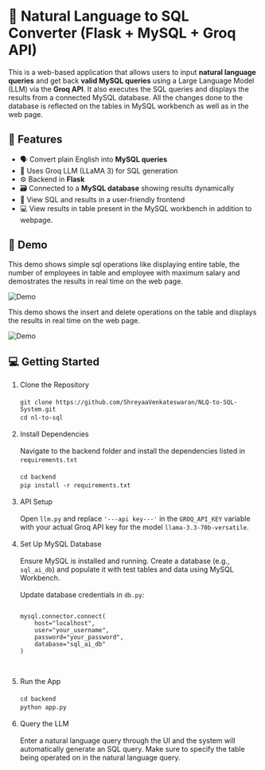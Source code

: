    # 🧠 Natural Language to SQL Converter (Flask + MySQL + Groq API)

This is a web-based application that allows users to input **natural language queries** and get back **valid MySQL queries** using a Large Language Model (LLM) via the **Groq API**. It also executes the SQL queries and displays the results from a connected MySQL database. All the changes done to the database is reflected on the tables in MySQL workbench as well as in the web page. 


## 📌 Features

- 🗣 Convert plain English into **MySQL queries**
- 🧠 Uses Groq LLM (LLaMA 3) for SQL generation
- ⚙️ Backend in **Flask**
- 🗃 Connected to a **MySQL database** showing results dynamically
- 🧩 View SQL and results in a user-friendly frontend
- 💻 View results in table present in the MySQL workbench in addition to webpage.


## 🚀 Demo
This demo shows simple sql operations like displaying entire table, the number of employees in table and employee with maximum salary and demostrates the results in real time on the web page.

![Demo](./assets/demo.gif)

This demo shows the insert and delete operations on the table and displays the results in real time on the web page.

![Demo](./assets/demo2.gif)

## 💻 Getting Started

<ol>
  <li>
    Clone the Repository  
    <br><br>
    <code>git clone https://github.com/ShreyaaVenkateswaran/NLQ-to-SQL-System.git</code><br>
    <code>cd nl-to-sql</code>
  </li>

  <br>

  <li>
    Install Dependencies  
    <br><br>
    Navigate to the backend folder and install the dependencies listed in <code>requirements.txt</code>  
    <br><br>
    <code>cd backend</code><br>
    <code>pip install -r requirements.txt</code>
  </li>

  <br>

  <li>
    API Setup  
    <br><br>
    Open <code>llm.py</code> and replace <code>'---api key---'</code> in the <code>GROQ_API_KEY</code> variable with your actual Groq API key for the model <code>llama-3.3-70b-versatile</code>.
  </li>

  <br>

  <li>
    Set Up MySQL Database  
    <br><br>
    Ensure MySQL is installed and running. Create a database (e.g., <code>sql_ai_db</code>) and populate it with test tables and data using MySQL Workbench.<br><br>
    Update database credentials in <code>db.py</code>:
    <pre><code>
mysql.connector.connect(
    host="localhost",
    user="your_username",
    password="your_password",
    database="sql_ai_db"
)
    </code></pre>
  </li>

  <br>

  <li>
    Run the App  
    <br><br>
    <code>cd backend</code><br>
    <code>python app.py</code>
  </li>

  <br>

  <li>
    Query the LLM  
    <br><br>
    Enter a natural language query through the UI and the system will automatically generate an SQL query. Make sure to specify the table being operated on in the natural language query.
  </li>
</ol>




  
